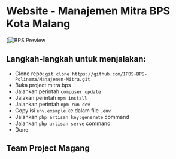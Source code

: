 # Website - Manajemen Mitra BPS Kota Malang

[![BPS Preview](https://cdn.antaranews.com/cache/730x487/2020/01/02/IMG_5862.jpg)

## Langkah-langkah untuk menjalakan:

-   Clone repo: `git clone https://github.com/IPDS-BPS-Polinema/Manajemen-Mitra.git`
-   Buka project mitra bps
-   Jalankan perintah `composer update` 
-   Jalakan perintah `npm install`
-   Jalankan perintah `npm run dev`
-   Copy isi `env.example` ke dalam file `.env`
-   Jalankan `php artisan key:generate` command
-   Jalankan `php artisan serve` command
-   Done

## Team Project Magang
